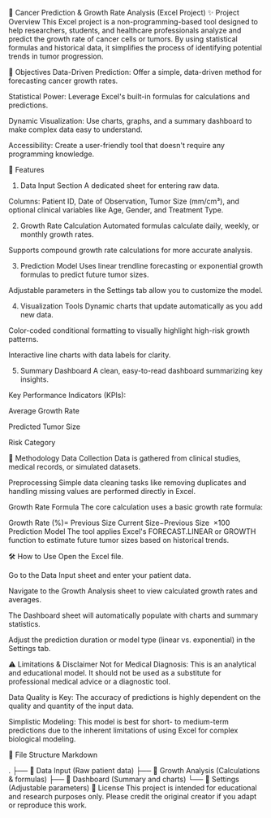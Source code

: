 🧬 Cancer Prediction & Growth Rate Analysis (Excel Project)
✨ Project Overview
This Excel project is a non-programming-based tool designed to help researchers, students, and healthcare professionals analyze and predict the growth rate of cancer cells or tumors. By using statistical formulas and historical data, it simplifies the process of identifying potential trends in tumor progression.

🎯 Objectives
Data-Driven Prediction: Offer a simple, data-driven method for forecasting cancer growth rates.

Statistical Power: Leverage Excel's built-in formulas for calculations and predictions.

Dynamic Visualization: Use charts, graphs, and a summary dashboard to make complex data easy to understand.

Accessibility: Create a user-friendly tool that doesn't require any programming knowledge.

🚀 Features
1. Data Input Section
A dedicated sheet for entering raw data.

Columns: Patient ID, Date of Observation, Tumor Size (mm/cm³), and optional clinical variables like Age, Gender, and Treatment Type.

2. Growth Rate Calculation
Automated formulas calculate daily, weekly, or monthly growth rates.

Supports compound growth rate calculations for more accurate analysis.

3. Prediction Model
Uses linear trendline forecasting or exponential growth formulas to predict future tumor sizes.

Adjustable parameters in the Settings tab allow you to customize the model.

4. Visualization Tools
Dynamic charts that update automatically as you add new data.

Color-coded conditional formatting to visually highlight high-risk growth patterns.

Interactive line charts with data labels for clarity.

5. Summary Dashboard
A clean, easy-to-read dashboard summarizing key insights.

Key Performance Indicators (KPIs):

Average Growth Rate

Predicted Tumor Size

Risk Category

🔢 Methodology
Data Collection
Data is gathered from clinical studies, medical records, or simulated datasets.

Preprocessing
Simple data cleaning tasks like removing duplicates and handling missing values are performed directly in Excel.

Growth Rate Formula
The core calculation uses a basic growth rate formula:

Growth Rate (%)= 
Previous Size
Current Size−Previous Size
​
 ×100
Prediction Model
The tool applies Excel's FORECAST.LINEAR or GROWTH function to estimate future tumor sizes based on historical trends.

🛠️ How to Use
Open the Excel file.

Go to the Data Input sheet and enter your patient data.

Navigate to the Growth Analysis sheet to view calculated growth rates and averages.

The Dashboard sheet will automatically populate with charts and summary statistics.

Adjust the prediction duration or model type (linear vs. exponential) in the Settings tab.

⚠️ Limitations & Disclaimer
Not for Medical Diagnosis: This is an analytical and educational model. It should not be used as a substitute for professional medical advice or a diagnostic tool.

Data Quality is Key: The accuracy of predictions is highly dependent on the quality and quantity of the input data.

Simplistic Modeling: This model is best for short- to medium-term predictions due to the inherent limitations of using Excel for complex biological modeling.

📂 File Structure
Markdown

.
├── 📁 Data Input  (Raw patient data)
├── 📁 Growth Analysis  (Calculations & formulas)
├── 📁 Dashboard  (Summary and charts)
└── 📁 Settings  (Adjustable parameters)
📜 License
This project is intended for educational and research purposes only. Please credit the original creator if you adapt or reproduce this work.
